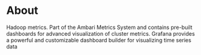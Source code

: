 # About

Hadoop metrics. Part of the Ambari Metrics System and contains pre-built dashboards for advanced visualization of cluster metrics. Grafana provides a powerful and customizable dashboard builder for visualizing time series data
